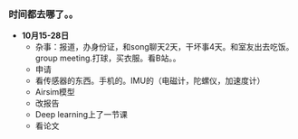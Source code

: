 ### 时间都去哪了。。
* **10月15-28日**
  - 杂事：报道，办身份证，和song聊天2天，干坏事4天。和室友出去吃饭。group meeting.打球，买衣服。看B站。。
  - 申请
  - 看传感器的东西。手机的。IMU的（电磁计，陀螺仪，加速度计）
  - Airsim模型
  - 改报告
  - Deep learning上了一节课
  - 看论文
